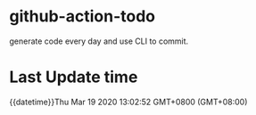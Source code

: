 # github-action-todo
generate code every day and use CLI to commit.

# Last Update time
{{datetime}}Thu Mar 19 2020 13:02:52 GMT+0800 (GMT+08:00)